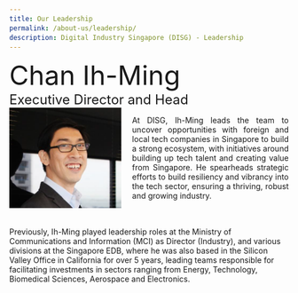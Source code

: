 ```yaml
---
title: Our Leadership
permalink: /about-us/leadership/
description: Digital Industry Singapore (DISG) - Leadership
---
```

<div style="margin: 0; display: inline-block;"><font size="25">Chan Ih-Ming</font></div>
<div style="margin: 0; display: inline-block;"><font size="5">Executive Director and Head</font></div>
<br>
<div class="image left">
<img align="left" style="max-width: 40%; padding-right: 20px" src="/images/chan-ih-ming.png">
</div>
<div class="text right">
<p align="justify">At DISG, Ih-Ming leads the team to uncover opportunities with foreign and local tech companies in Singapore to build a strong ecosystem, with initiatives around building up tech talent and creating value from Singapore. He spearheads strategic efforts to build resiliency and vibrancy into the tech sector, ensuring a thriving, robust and growing industry.  
	
<br><br>Previously, Ih-Ming played leadership roles at the Ministry of Communications and Information (MCI) as Director (Industry), and various divisions at the Singapore EDB, where he was also based in the Silicon Valley Office in California for over 5 years, leading teams responsible for facilitating investments in sectors ranging from Energy, Technology, Biomedical Sciences, Aerospace and Electronics.    
</p></div>